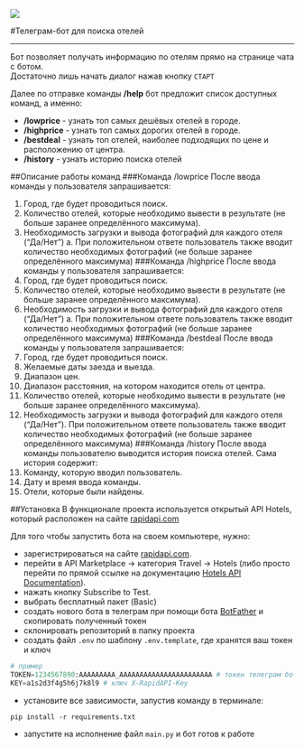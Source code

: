 ![](https://upload.wikimedia.org/wikipedia/commons/thumb/8/83/Telegram_2019_Logo.svg/120px-Telegram_2019_Logo.svg.png)

#Телеграм-бот для поиска отелей
***
Бот позволяет получать информацию по отелям прямо на странице чата с ботом.<br/>
Достаточно лишь начать диалог нажав кнопку `СТАРТ`

Далее по отправке команды **/help** бот предложит список доступных команд, а именно:
- **/lowprice** - узнать топ самых дешёвых отелей в городе.
- **/highprice** - узнать топ самых дорогих отелей в городе.
- **/bestdeal** - узнать топ отелей, наиболее подходящих по цене и расположению от центра.
- **/history** - узнать историю поиска отелей

##Описание работы команд
###Команда /lowprice
После ввода команды у пользователя запрашивается:
1. Город, где будет проводиться поиск.
2. Количество отелей, которые необходимо вывести в результате (не больше
заранее определённого максимума).
3. Необходимость загрузки и вывода фотографий для каждого отеля (“Да/Нет”)
a. При положительном ответе пользователь также вводит количество
необходимых фотографий (не больше заранее определённого
максимума)
###Команда /highprice
После ввода команды у пользователя запрашивается:
1. Город, где будет проводиться поиск.
2. Количество отелей, которые необходимо вывести в результате (не больше
заранее определённого максимума).
3. Необходимость загрузки и вывода фотографий для каждого отеля (“Да/Нет”)
a. При положительном ответе пользователь также вводит количество
необходимых фотографий (не больше заранее определённого
максимума)
###Команда /bestdeal
После ввода команды у пользователя запрашивается:
1. Город, где будет проводиться поиск.
2. Желаемые даты заезда и выезда.
3. Диапазон цен.
4. Диапазон расстояния, на котором находится отель от центра.
5. Количество отелей, которые необходимо вывести в результате (не больше
заранее определённого максимума).
6. Необходимость загрузки и вывода фотографий для каждого отеля (“Да/Нет”).
При положительном ответе пользователь также вводит количество
необходимых фотографий (не больше заранее определённого
максимума)
###Команда /history
После ввода команды пользователю выводится история поиска отелей. Сама история
содержит:
1. Команду, которую вводил пользователь.
2. Дату и время ввода команды.
3. Отели, которые были найдены.

##Установка
В функционале проекта используется открытый API Hotels, который расположен на сайте
[rapidapi.com](https://rapidapi.com/)

Для того чтобы запустить бота на своем компьютере, нужно:
- зарегистрироваться на сайте [rapidapi.com](https://rapidapi.com/).
- перейти в API Marketplace → категория Travel → Hotels (либо просто перейти по
прямой ссылке на документацию [Hotels API Documentation](https://rapidapi.com/apidojo/api/hotels4/)).
- нажать кнопку Subscribe to Test.
- выбрать бесплатный пакет (Basic)
- создать нового бота в телеграм при помощи бота [BotFather](https://t.me/BotFather) и 
скопировать полученный токен
- склонировать репозиторий в папку проекта
- создать файл `.env` по шаблону `.env.template`, где хранятся ваш токен и ключ
```python
# пример
TOKEN=1234567890:AAAAAAAAA_AAAAAAAAAAAAAAAAAAAAAAA # токен телеграм бота
KEY=a1s2d3f4g5h6j7k8l9 # ключ X-RapidAPI-Key
```
- установите все зависимости, запустив команду в терминале:
```
pip install -r requirements.txt
```
- запустите на исполнение файл `main.py` и бот готов к работе
